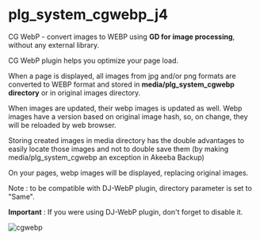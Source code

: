 # plg_system_cgwebp_j4
CG WebP - convert images to WEBP using <b>GD for image processing</b>, without any external library.

CG WebP plugin helps you optimize your page load.

When a page is displayed, all images from jpg and/or png formats are converted to WEBP format and stored in <b>media/plg_system_cgwebp directory</b> or in original images directory.

When images are updated, their webp images is updated as well. Webp images have a version based on original image hash, so, on change, they will be reloaded by web browser.

Storing created images in media directory has the double advantages to easily locate those images and not to double save them (by making media/plg_system_cgwebp an exception in Akeeba Backup)

On your pages, webp images will be displayed, replacing original images.

Note : to be compatible with DJ-WebP plugin, directory parameter is set to "Same".

<b>Important</b> : If you were using DJ-WebP plugin, don't forget to disable it.

![cgwebp](https://github.com/conseilgouz/plg_system_cgwebp_j4/assets/19435246/55d0bbe7-36c1-47f8-a278-50533f6796e5)
